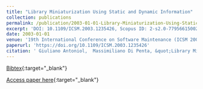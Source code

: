 ```yaml
---
title: "Library Miniaturization Using Static and Dynamic Information"
collection: publications
permalink: /publication/2003-01-01-Library-Miniaturization-Using-Static-and-Dynamic-Information
excerpt: 'DOI: 10.1109/ICSM.2003.1235426, Scopus ID: 2-s2.0-77956615002, Cited by: 9'
date: 2003-01-01
venue: '19th International Conference on Software Maintenance (ICSM 2003), The Architecture of Existing Systems, 22-26 September 2003, Amsterdam, The Netherlands'
paperurl: 'https://doi.org/10.1109/ICSM.2003.1235426'
citation: ' Giuliano Antoniol,  Massimiliano Di Penta, &quot;Library Miniaturization Using Static and Dynamic Information.&quot; 19th International Conference on Software Maintenance (ICSM 2003), The Architecture of Existing Systems, 22-26 September 2003, Amsterdam, The Netherlands, 2003.'
---
```

[Bibtex](https://dblp.org/rec/bib/conf/icsm/AntoniolP03){:target="_blank"}

[Access paper here](https://doi.org/10.1109/ICSM.2003.1235426){:target="_blank"}
